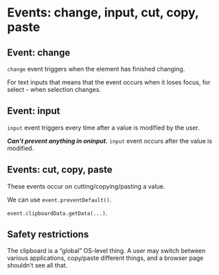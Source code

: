 # Events: change, input, cut, copy, paste

## Event: change

`change` event triggers when the element has finished changing.

For text inputs that means that the event occurs when it loses focus, for select - when selection changes.

## Event: input

`input` event triggers every time after a value is modified by the user.

***Can’t prevent anything in oninput.***
`input` event occurs after the value is modified.

## Events: cut, copy, paste

These events occur on cutting/copying/pasting a value.

We can use `event.preventDefault()`.

`event.clipboardData.getData(...)`.

## Safety restrictions

The clipboard is a “global” OS-level thing. A user may switch between various applications, copy/paste different things, and a browser page shouldn’t see all that.



